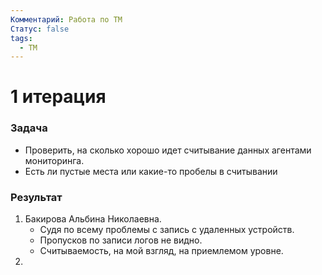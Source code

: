 ```yaml
---
Комментарий: Работа по ТМ
Статус: false
tags:
  - TM
---
```

# 1 итерация
### Задача 
 - Проверить, на сколько хорошо идет считывание данных агентами мониторинга.
 - Есть ли пустые места или какие-то пробелы в считывании

### Результат
1. Бакирова Альбина Николаевна.
   - Судя по всему проблемы с запись с удаленных устройств.
   - Пропусков по записи логов не видно.
   - Считываемость, на мой взгляд, на приемлемом уровне.
2. 